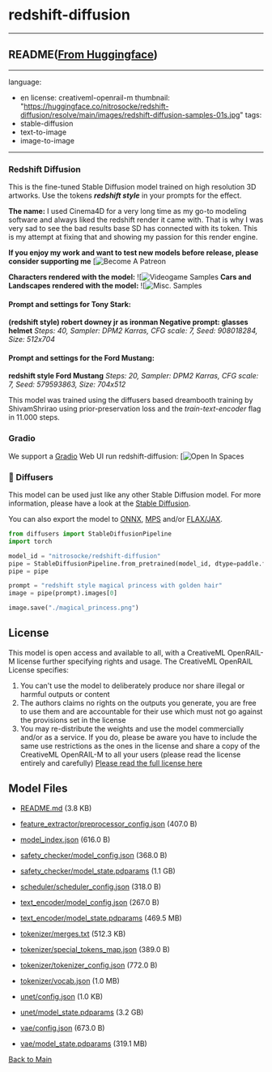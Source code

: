 
# redshift-diffusion
---


## README([From Huggingface](https://huggingface.co/nitrosocke/redshift-diffusion))

---
language:
- en
license: creativeml-openrail-m
thumbnail: "https://huggingface.co/nitrosocke/redshift-diffusion/resolve/main/images/redshift-diffusion-samples-01s.jpg"
tags:
- stable-diffusion
- text-to-image
- image-to-image

---
### Redshift Diffusion

This is the fine-tuned Stable Diffusion model trained on high resolution 3D artworks.
Use the tokens **_redshift style_** in your prompts for the effect.

**The name:** I used Cinema4D for a very long time as my go-to modeling software and always liked the redshift render it came with. That is why I was very sad to see the bad results base SD has connected with its token. This is my attempt at fixing that and showing my passion for this render engine.

**If you enjoy my work and want to test new models before release, please consider supporting me**
[![![Become A Patreon](https://badgen.net/badge/become/a%20patron/F96854)](https://patreon.com/user?u=79196446)

**Characters rendered with the model:**
![![Videogame Samples](https://huggingface.co/nitrosocke/redshift-diffusion/resolve/main/images/redshift-diffusion-samples-01s.jpg)
**Cars and Landscapes rendered with the model:**
![![Misc. Samples](https://huggingface.co/nitrosocke/redshift-diffusion/resolve/main/images/redshift-diffusion-samples-02s.jpg)

#### Prompt and settings for Tony Stark:
**(redshift style) robert downey jr as ironman Negative prompt: glasses helmet**
_Steps: 40, Sampler: DPM2 Karras, CFG scale: 7, Seed: 908018284, Size: 512x704_

#### Prompt and settings for the Ford Mustang:
**redshift style Ford Mustang**
_Steps: 20, Sampler: DPM2 Karras, CFG scale: 7, Seed: 579593863, Size: 704x512_

This model was trained using the diffusers based dreambooth training by ShivamShrirao using prior-preservation loss and the _train-text-encoder_ flag in 11.000 steps.

### Gradio

We support a [Gradio](https://github.com/gradio-app/gradio) Web UI run redshift-diffusion:
[![![Open In Spaces](https://camo.githubusercontent.com/00380c35e60d6b04be65d3d94a58332be5cc93779f630bcdfc18ab9a3a7d3388/68747470733a2f2f696d672e736869656c64732e696f2f62616467652f25463025394625413425393725323048756767696e67253230466163652d5370616365732d626c7565)](https://huggingface.co/spaces/nitrosocke/Redshift-Diffusion-Demo)

### 🧨 Diffusers

This model can be used just like any other Stable Diffusion model. For more information,
please have a look at the [Stable Diffusion](https://huggingface.co/docs/diffusers/api/pipelines/stable_diffusion).

You can also export the model to [ONNX](https://huggingface.co/docs/diffusers/optimization/onnx), [MPS](https://huggingface.co/docs/diffusers/optimization/mps) and/or [FLAX/JAX]().

```python
from diffusers import StableDiffusionPipeline
import torch

model_id = "nitrosocke/redshift-diffusion"
pipe = StableDiffusionPipeline.from_pretrained(model_id, dtype=paddle.float16)
pipe = pipe

prompt = "redshift style magical princess with golden hair"
image = pipe(prompt).images[0]

image.save("./magical_princess.png")
```

## License

This model is open access and available to all, with a CreativeML OpenRAIL-M license further specifying rights and usage.
The CreativeML OpenRAIL License specifies: 

1. You can't use the model to deliberately produce nor share illegal or harmful outputs or content 
2. The authors claims no rights on the outputs you generate, you are free to use them and are accountable for their use which must not go against the provisions set in the license
3. You may re-distribute the weights and use the model commercially and/or as a service. If you do, please be aware you have to include the same use restrictions as the ones in the license and share a copy of the CreativeML OpenRAIL-M to all your users (please read the license entirely and carefully)
[Please read the full license here](https://huggingface.co/spaces/CompVis/stable-diffusion-license)



## Model Files

- [README.md](https://paddlenlp.bj.bcebos.com/models/community/nitrosocke/redshift-diffusion/README.md) (3.8 KB)

- [feature_extractor/preprocessor_config.json](https://paddlenlp.bj.bcebos.com/models/community/nitrosocke/redshift-diffusion/feature_extractor/preprocessor_config.json) (407.0 B)

- [model_index.json](https://paddlenlp.bj.bcebos.com/models/community/nitrosocke/redshift-diffusion/model_index.json) (616.0 B)

- [safety_checker/model_config.json](https://paddlenlp.bj.bcebos.com/models/community/nitrosocke/redshift-diffusion/safety_checker/model_config.json) (368.0 B)

- [safety_checker/model_state.pdparams](https://paddlenlp.bj.bcebos.com/models/community/nitrosocke/redshift-diffusion/safety_checker/model_state.pdparams) (1.1 GB)

- [scheduler/scheduler_config.json](https://paddlenlp.bj.bcebos.com/models/community/nitrosocke/redshift-diffusion/scheduler/scheduler_config.json) (318.0 B)

- [text_encoder/model_config.json](https://paddlenlp.bj.bcebos.com/models/community/nitrosocke/redshift-diffusion/text_encoder/model_config.json) (267.0 B)

- [text_encoder/model_state.pdparams](https://paddlenlp.bj.bcebos.com/models/community/nitrosocke/redshift-diffusion/text_encoder/model_state.pdparams) (469.5 MB)

- [tokenizer/merges.txt](https://paddlenlp.bj.bcebos.com/models/community/nitrosocke/redshift-diffusion/tokenizer/merges.txt) (512.3 KB)

- [tokenizer/special_tokens_map.json](https://paddlenlp.bj.bcebos.com/models/community/nitrosocke/redshift-diffusion/tokenizer/special_tokens_map.json) (389.0 B)

- [tokenizer/tokenizer_config.json](https://paddlenlp.bj.bcebos.com/models/community/nitrosocke/redshift-diffusion/tokenizer/tokenizer_config.json) (772.0 B)

- [tokenizer/vocab.json](https://paddlenlp.bj.bcebos.com/models/community/nitrosocke/redshift-diffusion/tokenizer/vocab.json) (1.0 MB)

- [unet/config.json](https://paddlenlp.bj.bcebos.com/models/community/nitrosocke/redshift-diffusion/unet/config.json) (1.0 KB)

- [unet/model_state.pdparams](https://paddlenlp.bj.bcebos.com/models/community/nitrosocke/redshift-diffusion/unet/model_state.pdparams) (3.2 GB)

- [vae/config.json](https://paddlenlp.bj.bcebos.com/models/community/nitrosocke/redshift-diffusion/vae/config.json) (673.0 B)

- [vae/model_state.pdparams](https://paddlenlp.bj.bcebos.com/models/community/nitrosocke/redshift-diffusion/vae/model_state.pdparams) (319.1 MB)


[Back to Main](../../)